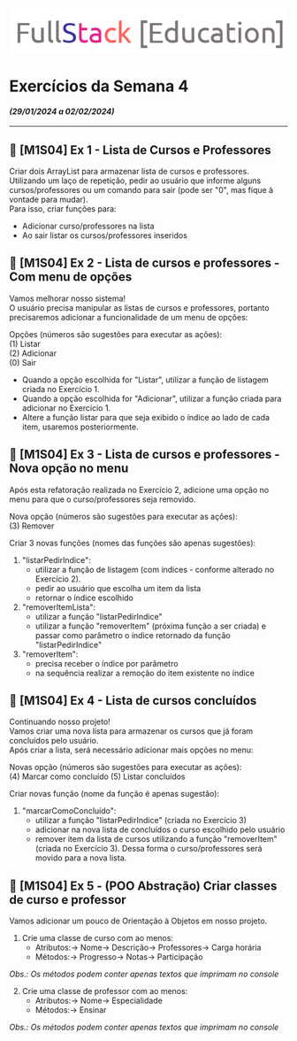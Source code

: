 ![logo.png](logo.png)

# Exercícios da Semana 4
#### _(29/01/2024 a 02/02/2024)_
>
---

## 📖 [M1S04] Ex 1 - Lista de Cursos e Professores
Criar dois ArrayList para armazenar lista de cursos e professores. <br>
Utilizando um laço de repetição, pedir ao usuário que informe alguns cursos/professores ou um comando para sair (pode ser "0", mas fique à vontade para mudar). <br>
Para isso, criar funções para:
- Adicionar curso/professores na lista
- Ao sair listar os cursos/professores inseridos

## 📖 [M1S04] Ex 2 - Lista de cursos e professores - Com menu de opções
Vamos melhorar nosso sistema!<br>
O usuário precisa manipular as listas de cursos e professores, portanto precisaremos adicionar a funcionalidade de um menu de opções: <br>

Opções (números são sugestões para executar as ações): <br>
(1) Listar <br>
(2) Adicionar <br>
(0) Sair <br>

- Quando a opção escolhida for "Listar", utilizar a função de listagem criada no Exercício 1.
- Quando a opção escolhida for "Adicionar", utilizar a função criada para adicionar no Exercício 1.
- Altere a função listar para que seja exibido o índice ao lado de cada item, usaremos posteriormente.

## 📖 [M1S04] Ex 3 - Lista de cursos e professores - Nova opção no menu
Após esta refatoração realizada no Exercício 2, adicione uma opção no menu para que o curso/professores seja removido. <br>

Nova opção (números são sugestões para executar as ações): <br>
(3) Remover

Criar 3 novas funções (nomes das funções são apenas sugestões): <br>
1. "listarPedirIndice":
    - utilizar a função de listagem (com índices - conforme alterado no Exercício 2).
    - pedir ao usuário que escolha um item da lista
    - retornar o índice escolhido
2. "removerItemLista":
    - utilizar a função "listarPedirIndice"
    - utilizar a função "removerItem" (próxima função a ser criada) e passar como parâmetro o índice retornado da função "listarPedirIndice"
3. "removerItem":
    - precisa receber o índice por parâmetro
    - na sequência realizar a remoção do item existente no índice

## 📖 [M1S04] Ex 4 - Lista de cursos concluídos
Continuando nosso projeto! <br>
Vamos criar uma nova lista para armazenar os cursos que já foram concluídos pelo usuário. <br>
Após criar a lista, será necessário adicionar mais opções no menu: <br>

Novas opção (números são sugestões para executar as ações): <br>
(4) Marcar como concluído
(5) Listar concluídos

Criar novas função (nome da função é apenas sugestão): <br>
1. "marcarComoConcluído":
    - utilizar a função "listarPedirIndice" (criada no Exercício 3)
    - adicionar na nova lista de concluídos o curso escolhido pelo usuário
    - remover item da lista de cursos utilizando a função "removerItem" (criada no Exercício 3). Dessa forma o curso/professores será movido para a nova lista.

## 📖 [M1S04] Ex 5 - (POO Abstração) Criar classes de curso e professor
Vamos adicionar um pouco de Orientação à Objetos em nosso projeto.  <br>

1. Crie uma classe de curso com ao menos:
    - Atributos:-> Nome-> Descrição-> Professores-> Carga horária
    - Métodos:-> Progresso-> Notas-> Participação <br>

_Obs.: Os métodos podem conter apenas textos que imprimam no console_

2. Crie uma classe de professor com ao menos:
    - Atributos:-> Nome-> Especialidade
    - Métodos:-> Ensinar <br>

_Obs.: Os métodos podem conter apenas textos que imprimam no console_